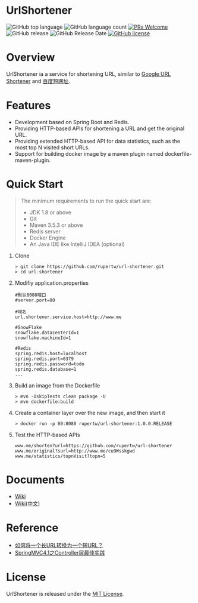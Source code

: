 # UrlShortener
![GitHub top language](https://img.shields.io/github/languages/top/rupertw/url-shortener.svg)
![GitHub language count](https://img.shields.io/github/languages/count/rupertw/url-shortener.svg)
[![PRs Welcome](https://img.shields.io/badge/PRs-welcome-brightgreen.svg)](https://github.com/rupertw/url-shortener/pulls)
![GitHub release](https://img.shields.io/github/release/rupertw/url-shortener.svg)
![GitHub Release Date](https://img.shields.io/github/release-date/rupertw/url-shortener.svg)
[![GitHub license](https://img.shields.io/github/license/rupertw/url-shortener.svg)](https://github.com/rupertw/url-shortener/blob/master/LICENSE)
<!--
[![GitHub issues](https://img.shields.io/github/issues/rupertw/url-shortener.svg)](https://github.com/rupertw/url-shortener/issues)
[![GitHub forks](https://img.shields.io/github/forks/rupertw/url-shortener.svg)](https://github.com/rupertw/url-shortener/network)
[![GitHub stars](https://img.shields.io/github/stars/rupertw/url-shortener.svg)](https://github.com/rupertw/url-shortener/stargazers)
![GitHub forks](https://img.shields.io/github/forks/rupertw/url-shortener.svg?style=social&label=Fork)
![GitHub stars](https://img.shields.io/github/stars/rupertw/url-shortener.svg?style=social&label=Stars)
![GitHub watchers](https://img.shields.io/github/watchers/rupertw/url-shortener.svg?style=social&label=Watch)
![GitHub followers](https://img.shields.io/github/followers/rupertw.svg?style=social&label=Follow)
![GitHub last commit](https://img.shields.io/github/last-commit/rupertw/url-shortener.svg)
![GitHub contributors](https://img.shields.io/github/contributors/rupertw/url-shortener.svg)
-->

# Overview
UrlShortener ia a service for shortening URL, similar to [Google URL Shortener][goo] and [百度短网址][dwz].

# Features
- Development based on Spring Boot and Redis.
- Providing HTTP-based APIs for shortening a URL and get the original URL.
- Providing extended HTTP-based API for data statistics, such as the most top N visited short URLs.
- Support for building docker image by a maven plugin named dockerfile-maven-plugin.

# Quick Start
  >  The minimum requirements to run the quick start are: 
  >  * JDK 1.8 or above
  >  * Git
  >  * Maven 3.5.3 or above
  >  * Redis server
  >  * Docker Engine
  >  * An Java IDE like IntelliJ IDEA (optional)
  
  1. Clone
     ```
     > git clone https://github.com/rupertw/url-shortener.git
     > cd url-shortener
     ```
  2. Modifiy application.properties
     ``` 
     #默认8080端口
     #server.port=80
     
     #域名
     url.shortener.service.host=http://www.me
   
     #SnowFlake
     snowflake.datacenterId=1
     snowflake.machineId=1
   
     #Redis
     spring.redis.host=localhost
     spring.redis.port=6379
     spring.redis.password=todo
     spring.redis.database=1
     ...
     ```
  3. Build an image from the Dockerfile
     ```
     > mvn -DskipTests clean package -U
     > mvn dockerfile:build
     ```
  4. Create a container layer over the new image, and then start it
     ```
     > docker run -p 80:8080 rupertw/url-shortener:1.0.0.RELEASE
     ```
  5. Test the HTTP-based APIs
     ```
     www.me/shorten?url=https://github.com/rupertw/url-shortener
     www.me/original?surl=http://www.me/cu9Wsskgwd
     www.me/statistics/topnVisit?topn=5
     ```

# Documents
* [Wiki](https://github.com/rupertw/url-shortener/wiki)
* [Wiki(中文)](https://github.com/rupertw/url-shortener/wiki/zh_overview)

# Reference
* [如何将一个长URL转换为一个短URL？](https://blog.csdn.net/xlgen157387/article/details/80026452)
* [SpringMVC4.1之Controller层最佳实践](https://github.com/kuitos/kuitos.github.io/issues/9)

# License
UrlShortener is released under the [MIT License](https://github.com/rupertw/url-shortener/blob/master/LICENSE).

[goo]:https://goo.gl/
[dwz]:http://dwz.cn/